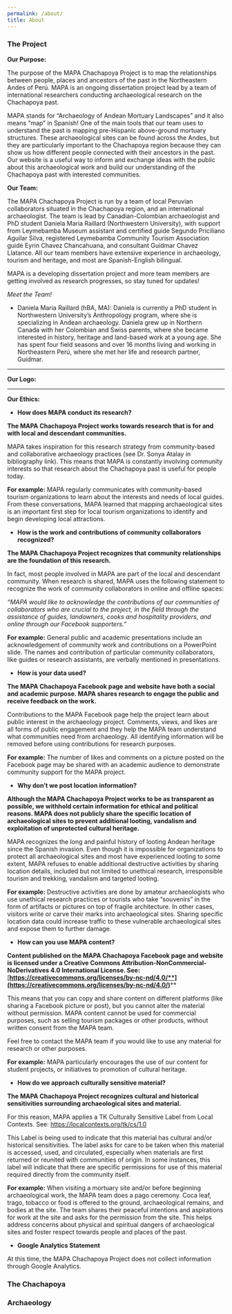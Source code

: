 ```yaml
---
permalink: /about/
title: About
---
```

### The Project

**Our Purpose:** 

The purpose of the MAPA Chachapoya Project is to map the relationships between people, places and ancestors of the past in the Northeastern Andes of Perú. MAPA is an ongoing dissertation project lead by a team of international researchers conducting archaeological research on the Chachapoya past.

MAPA stands for “Archaeology of Andean Mortuary Landscapes” and it also means “map” in Spanish! One of the main tools that our team uses to understand the past is mapping pre-Hispanic above-ground mortuary structures. These archaeological sites can be found across the Andes, but they are particularly important to the Chachapoya region because they can show us how different people connected with their ancestors in the past. Our website is a useful way to inform and exchange ideas with the public about this archaeological work and build our understanding of the Chachapoya past with interested communities.



**Our Team:**

The MAPA Chachapoya Project is run by a team of local Peruvian collaborators situated in the Chachapoya region, and an international archaeologist. The team is lead by Canadian-Colombian archaeologist and PhD student Daniela Maria Raillard (Northwestern University), with support from Leymebamba Museum assistant and certified guide Segundo Priciliano Aguilar Silva, registered Leymebamba Community Tourism Association guide Eyrin Chavez Chancahuana, and consultant Guidmar Chavez Llatance. All our team members have extensive experience in archaeology, tourism and heritage, and most are Spanish-English bilingual. 

MAPA is a developing dissertation project and more team members are getting involved as research progresses, so stay tuned for updates!

_Meet the Team!_

* Daniela Maria Raillard (hBA, MA): Daniela is currently a PhD student in Northwestern University’s Anthropology program, where she is specializing in Andean archaeology. Daniela grew up in Northern Canada with her Colombian and Swiss parents, where she became interested in history, heritage and land-based work at a young age. She has spent four field seasons and over 16 months living and working in Northeastern Perú, where she met her life and research partner, Guidmar.

****

**Our Logo:**

****

**Our Ethics:** 

* **How does MAPA conduct its research?**

**The MAPA Chachapoya Project works towards research that is for and with local and descendant communities.** 

MAPA takes inspiration for this research strategy from community-based and collaborative archaeology practices (see Dr. Sonya Atalay in bibliography link). This means that MAPA is constantly involving community interests so that research about the Chachapoya past is useful for people today. 

**For example:** MAPA regularly communicates with community-based tourism organizations to learn about the interests and needs of local guides. From these conversations, MAPA learned that mapping archaeological sites is an important first step for local tourism organizations to identify and begin developing local attractions. 

* **How is the work and contributions of community collaborators recognized?**

**The MAPA Chachapoya Project recognizes that community relationships are the foundation of this research.** 

In fact, most people involved in MAPA are part of the local and descendant community. When research is shared, MAPA uses the following statement to recognize the work of community collaborators in online and offline spaces:

_“MAPA would like to acknowledge the contributions of our communities of collaborators who are crucial to the project, in the field through the assistance of guides, landowners, cooks and hospitality providers, and online through our Facebook supporters.”_

**For example:** General public and academic presentations include an acknowledgement of community work and contributions on a PowerPoint slide. The names and contribution of particular community collaborators, like guides or research assistants, are verbally mentioned in presentations. 

* **How is your data used?**

**The MAPA Chachapoya Facebook page and website have both a social and academic purpose. MAPA shares research to engage the public and receive feedback on the work.** 

Contributions to the MAPA Facebook page help the project learn about public interest in the archaeology project. Comments, views, and likes are all forms of public engagement and they help the MAPA team understand what communities need from archaeology. All identifying information will be removed before using contributions for research purposes. 

**For example:** The number of likes and comments on a picture posted on the Facebook page may be shared with an academic audience to demonstrate community support for the MAPA project.

* **Why don’t we post location information?**

**Although the MAPA Chachapoya Project works to be as transparent as possible, we withhold certain information for ethical and political reasons. MAPA does not publicly share the specific location of archaeological sites to prevent additional looting, vandalism and exploitation of unprotected cultural heritage.** 

MAPA recognizes the long and painful history of looting Andean heritage since the Spanish invasion. Even though it is impossible for organizations to protect all archaeological sites and most have experienced looting to some extent, MAPA refuses to enable additional destructive activities by sharing location details, included but not limited to unethical research, irresponsible tourism and trekking, vandalism and targeted looting. 

**For example:** Destructive activities are done by amateur archaeologists who use unethical research practices or tourists who take “souvenirs” in the form of artifacts or pictures on top of fragile architecture. In other cases, visitors write or carve their marks into archaeological sites. Sharing specific location data could increase traffic to these vulnerable archaeological sites and expose them to further damage. 

* **How can you use MAPA content?**

**Content published on the MAPA Chachapoya Facebook page and website is licensed under a Creative Commons Attribution-NonCommercial-NoDerivatives 4.0 International License. See:** [**https://creativecommons.org/licenses/by-nc-nd/4.0/**](https://creativecommons.org/licenses/by-nc-nd/4.0/)****

This means that you can copy and share content on different platforms (like sharing a Facebook picture or post), but you cannot alter the material without permission. MAPA content cannot be used for commercial purposes, such as selling tourism packages or other products, without written consent from the MAPA team. 

Feel free to contact the MAPA team if you would like to use any material for research or other purposes. 

**For example:** MAPA particularly encourages the use of our content for student projects, or initiatives to promotion of cultural heritage. 

* **How do we approach culturally sensitive material?**

**The MAPA Chachapoya Project recognizes cultural and historical sensitivities surrounding archaeological sites and material.** 

For this reason, MAPA applies a TK Culturally Sensitive Label from Local Contexts. See: <https://localcontexts.org/tk/cs/1.0>

This Label is being used to indicate that this material has cultural and/or historical sensitivities. The label asks for care to be taken when this material is accessed, used, and circulated, especially when materials are first returned or reunited with communities of origin. In some instances, this label will indicate that there are specific permissions for use of this material required directly from the community itself.

**For example:** When visiting a mortuary site and/or before beginning archaeological work, the MAPA team does a pago ceremony. Coca leaf, trago, tobacco or food is offered to the ground, archaeological remains, and bodies at the site. The team shares their peaceful intentions and aspirations for work at the site and asks for the permission from the site. This helps address concerns about physical and spiritual dangers of archaeological sites and foster respect towards people and places of the past.  

* **Google Analytics Statement**

At this time, the MAPA Chachapoya Project does not collect information through Google Analytics. 



### The Chachapoya

### Archaeology
